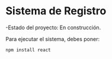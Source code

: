 <h1>Sistema de Registro </h1>

-Estado del proyecto: En construcción.

Para ejecutar el sistema, debes poner:

```npm install react```
